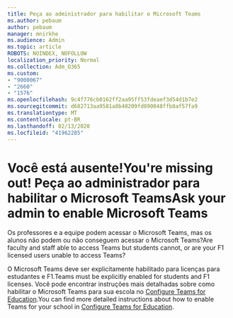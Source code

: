 ```yaml
---
title: Peça ao administrador para habilitar o Microsoft Teams
ms.author: pebaum
author: pebaum
manager: mnirkhe
ms.audience: Admin
ms.topic: article
ROBOTS: NOINDEX, NOFOLLOW
localization_priority: Normal
ms.collection: Adm_O365
ms.custom:
- "9000067"
- "2660"
- "1576"
ms.openlocfilehash: 9c4f776cb0162ff2aa95ff53fdeaef3d54d1b7e2
ms.sourcegitcommit: d682713aa9581a8b40209fd890048ffb8af57fa9
ms.translationtype: MT
ms.contentlocale: pt-BR
ms.lasthandoff: 02/13/2020
ms.locfileid: "41962285"
---
```

# <a name="youre-missing-out-ask-your-admin-to-enable-microsoft-teams"></a><span data-ttu-id="a02cf-102">Você está ausente!</span><span class="sxs-lookup"><span data-stu-id="a02cf-102">You're missing out!</span></span> <span data-ttu-id="a02cf-103">Peça ao administrador para habilitar o Microsoft Teams</span><span class="sxs-lookup"><span data-stu-id="a02cf-103">Ask your admin to enable Microsoft Teams</span></span>

<span data-ttu-id="a02cf-104">Os professores e a equipe podem acessar o Microsoft Teams, mas os alunos não podem ou não conseguem acessar o Microsoft Teams?</span><span class="sxs-lookup"><span data-stu-id="a02cf-104">Are faculty and staff able to access Teams but students cannot, or are your F1 licensed users unable to access Teams?</span></span>

<span data-ttu-id="a02cf-105">O Microsoft Teams deve ser explicitamente habilitado para licenças para estudantes e F1.</span><span class="sxs-lookup"><span data-stu-id="a02cf-105">Teams must be explicitly enabled for students and F1 licenses.</span></span> <span data-ttu-id="a02cf-106">Você pode encontrar instruções mais detalhadas sobre como habilitar o Microsoft Teams para sua escola no [Configure Teams for Education](https://docs.microsoft.com/microsoft-365/education/deploy/set-up-teams-for-education).</span><span class="sxs-lookup"><span data-stu-id="a02cf-106">You can find more detailed instructions about how to enable Teams for your school in [Configure Teams for Education](https://docs.microsoft.com/microsoft-365/education/deploy/set-up-teams-for-education).</span></span> 